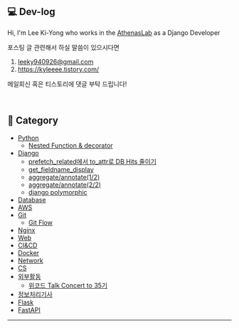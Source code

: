 ## 💻 Dev-log


Hi, I'm Lee Ki-Yong who works in the [AthenasLab](https://www.athenaslab.com/) as a Django Developer <br>

포스팅 글 관련해서 하실 말씀이 있으시다면

1. leeky940926@gmail.com
2. https://kyleeee.tistory.com/

메일회신 혹은 티스토리에 댓글 부탁 드립니다!

<br>

## 📂 Category
* [Python](https://github.com/leeky940926/dev-log/tree/main/Python)
    * [Nested Function & decorator](https://github.com/leeky940926/dev-log/blob/main/Python/Nested%20Function%20&%20decorator.md) 
* [Django](https://github.com/leeky940926/dev-log/tree/main/Django)
    * [prefetch_related에서 to_attr로 DB Hits 줄이기](https://github.com/leeky940926/dev-log/blob/main/Django/prefetch_related%EC%97%90%EC%84%9C%20to_attr%EB%A1%9C%20DB%20Hits%20%EC%A4%84%EC%9D%B4%EA%B8%B0.md)
    * [get_fieldname_display](https://github.com/leeky940926/dev-log/blob/main/Django/get_fieldname_display.md)
    * [aggregate/annotate(1/2)](https://github.com/leeky940926/dev-log/blob/main/Django/aggregate%26annotate(1of2).md)
    * [aggregate/annotate(2/2)](https://github.com/leeky940926/dev-log/blob/main/Django/aggregate%26annotate(2of2).md)
    * [django polymorphic](https://github.com/leeky940926/dev-log/blob/main/Django/django%20polymorphic.md)
* [Database](https://github.com/leeky940926/dev-log/tree/main/Database)
* [AWS](https://github.com/leeky940926/dev-log/tree/main/AWS)
* [Git](https://github.com/leeky940926/dev-log/tree/main/Git)
    * [Git Flow](https://github.com/leeky940926/dev-log/blob/main/Git/Git%20Flow.md)
* [Nginx](https://github.com/leeky940926/dev-log/tree/main/Nginx)
* [Web](https://github.com/leeky940926/dev-log/tree/main/Web)
* [CI&CD](https://github.com/leeky940926/dev-log/tree/main/CICD)
* [Docker](https://github.com/leeky940926/dev-log/tree/main/Docker)
* [Network](https://github.com/leeky940926/dev-log/tree/main/Network)
* [CS](https://github.com/leeky940926/dev-log/tree/main/CS)
* [외부활동](https://github.com/leeky940926/dev-log/tree/main/%EC%99%B8%EB%B6%80%ED%99%9C%EB%8F%99)
   * [위코드 Talk Concert to 35기](https://github.com/leeky940926/dev-log/blob/main/%EC%99%B8%EB%B6%80%ED%99%9C%EB%8F%99/%EC%9C%84%EC%BD%94%EB%93%9C%20Talk%20Concert%20to%2035%EA%B8%B0.md) 
* [정보처리기사](https://github.com/leeky940926/dev-log/tree/main/%EC%A0%95%EB%B3%B4%EC%B2%98%EB%A6%AC%EA%B8%B0%EC%82%AC)
* [Flask](https://github.com/leeky940926/dev-log/tree/main/Flask)
* [FastAPI](https://github.com/leeky940926/dev-log/tree/main/FastAPI)
----

